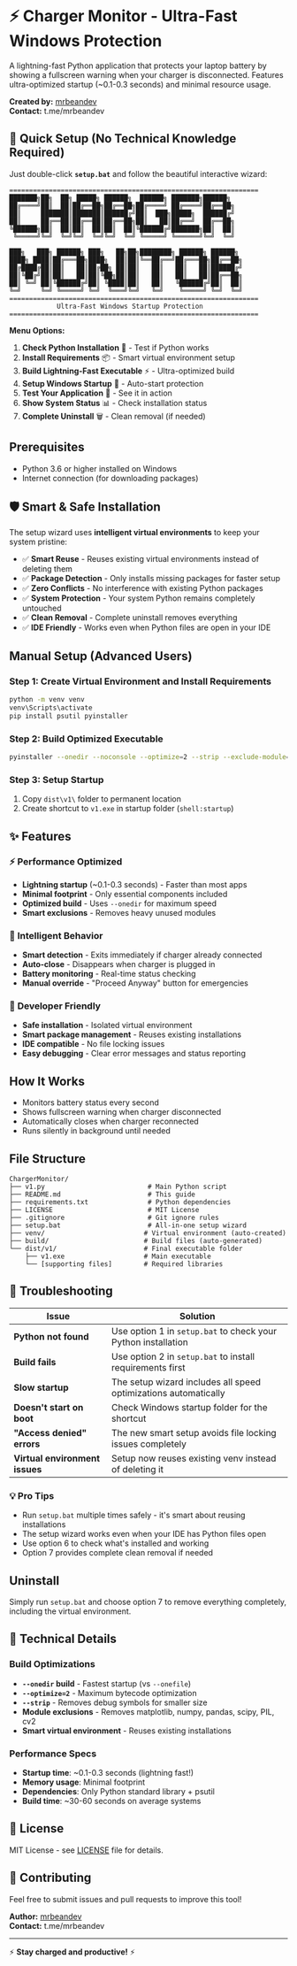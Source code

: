 # ⚡ Charger Monitor - Ultra-Fast Windows Protection

A lightning-fast Python application that protects your laptop battery by showing a fullscreen warning when your charger is disconnected. Features ultra-optimized startup (~0.1-0.3 seconds) and minimal resource usage.

**Created by:** [mrbeandev](https://t.me/mrbeandev)  
**Contact:** t.me/mrbeandev

## 🚀 Quick Setup (No Technical Knowledge Required)

Just double-click **`setup.bat`** and follow the beautiful interactive wizard:

```
===============================================================
███████╗██╗  ██╗ █████╗ ██████╗  ██████╗ ███████╗██████╗
██╔════╝██║  ██║██╔══██╗██╔══██╗██╔════╝ ██╔════╝██╔══██╗
██║     ███████║███████║██████╔╝██║  ███╗█████╗  ██████╔╝
██║     ██╔══██║██╔══██║██╔══██╗██║   ██║██╔══╝  ██╔══██╗
╚██████╗██║  ██║██║  ██║██║  ██║╚██████╔╝███████╗██║  ██║
 ╚═════╝╚═╝  ╚═╝╚═╝  ╚═╝╚═╝  ╚═╝ ╚═════╝ ╚══════╝╚═╝  ╚═╝

███╗   ███╗ ██████╗ ███╗   ██╗██╗████████╗ ██████╗ ██████╗
████╗ ████║██╔═══██╗████╗  ██║██║╚══██╔══╝██╔═══██╗██╔══██╗
██╔████╔██║██║   ██║██╔██╗ ██║██║   ██║   ██║   ██║██████╔╝
██║╚██╔╝██║██║   ██║██║╚██╗██║██║   ██║   ██║   ██║██╔══██╗
██║ ╚═╝ ██║╚██████╔╝██║ ╚████║██║   ██║   ╚██████╔╝██║  ██║
╚═╝     ╚═╝ ╚═════╝ ╚═╝  ╚═══╝╚═╝   ╚═╝    ╚═════╝ ╚═╝  ╚═╝
===============================================================
            Ultra-Fast Windows Startup Protection
===============================================================
```

**Menu Options:**

1. **Check Python Installation** 🐍 - Test if Python works
2. **Install Requirements** 📦 - Smart virtual environment setup
3. **Build Lightning-Fast Executable** ⚡ - Ultra-optimized build
4. **Setup Windows Startup** 🎯 - Auto-start protection
5. **Test Your Application** 🧪 - See it in action
6. **Show System Status** 📊 - Check installation status
7. **Complete Uninstall** 🗑️ - Clean removal (if needed)

## Prerequisites

-   Python 3.6 or higher installed on Windows
-   Internet connection (for downloading packages)

## 🛡️ Smart & Safe Installation

The setup wizard uses **intelligent virtual environments** to keep your system pristine:

-   ✅ **Smart Reuse** - Reuses existing virtual environments instead of deleting them
-   ✅ **Package Detection** - Only installs missing packages for faster setup
-   ✅ **Zero Conflicts** - No interference with existing Python packages
-   ✅ **System Protection** - Your system Python remains completely untouched
-   ✅ **Clean Removal** - Complete uninstall removes everything
-   ✅ **IDE Friendly** - Works even when Python files are open in your IDE

## Manual Setup (Advanced Users)

### Step 1: Create Virtual Environment and Install Requirements

```bash
python -m venv venv
venv\Scripts\activate
pip install psutil pyinstaller
```

### Step 2: Build Optimized Executable

```bash
pyinstaller --onedir --noconsole --optimize=2 --strip --exclude-module=matplotlib --exclude-module=numpy --exclude-module=pandas --exclude-module=scipy --exclude-module=PIL --exclude-module=cv2 v1.py
```

### Step 3: Setup Startup

1. Copy `dist\v1\` folder to permanent location
2. Create shortcut to `v1.exe` in startup folder (`shell:startup`)

## ✨ Features

### ⚡ **Performance Optimized**

-   **Lightning startup** (~0.1-0.3 seconds) - Faster than most apps
-   **Minimal footprint** - Only essential components included
-   **Optimized build** - Uses `--onedir` for maximum speed
-   **Smart exclusions** - Removes heavy unused modules

### 🧠 **Intelligent Behavior**

-   **Smart detection** - Exits immediately if charger already connected
-   **Auto-close** - Disappears when charger is plugged in
-   **Battery monitoring** - Real-time status checking
-   **Manual override** - "Proceed Anyway" button for emergencies

### 🔧 **Developer Friendly**

-   **Safe installation** - Isolated virtual environment
-   **Smart package management** - Reuses existing installations
-   **IDE compatible** - No file locking issues
-   **Easy debugging** - Clear error messages and status reporting

## How It Works

-   Monitors battery status every second
-   Shows fullscreen warning when charger disconnected
-   Automatically closes when charger reconnected
-   Runs silently in background until needed

## File Structure

```text
ChargerMonitor/
├── v1.py                          # Main Python script
├── README.md                      # This guide
├── requirements.txt               # Python dependencies
├── LICENSE                        # MIT License
├── .gitignore                     # Git ignore rules
├── setup.bat                      # All-in-one setup wizard
├── venv/                         # Virtual environment (auto-created)
├── build/                        # Build files (auto-generated)
└── dist/v1/                      # Final executable folder
    ├── v1.exe                    # Main executable
    └── [supporting files]        # Required libraries
```

## 🔧 Troubleshooting

| Issue                          | Solution                                                        |
| ------------------------------ | --------------------------------------------------------------- |
| **Python not found**           | Use option 1 in `setup.bat` to check your Python installation   |
| **Build fails**                | Use option 2 in `setup.bat` to install requirements first       |
| **Slow startup**               | The setup wizard includes all speed optimizations automatically |
| **Doesn't start on boot**      | Check Windows startup folder for the shortcut                   |
| **"Access denied" errors**     | The new smart setup avoids file locking issues completely       |
| **Virtual environment issues** | Setup now reuses existing venv instead of deleting it           |

### 💡 **Pro Tips**

-   Run `setup.bat` multiple times safely - it's smart about reusing installations
-   The setup wizard works even when your IDE has Python files open
-   Use option 6 to check what's installed and working
-   Option 7 provides complete clean removal if needed

## Uninstall

Simply run `setup.bat` and choose option 7 to remove everything completely, including the virtual environment.

## 🔬 Technical Details

### **Build Optimizations**

-   **`--onedir` build** - Fastest startup (vs `--onefile`)
-   **`--optimize=2`** - Maximum bytecode optimization
-   **`--strip`** - Removes debug symbols for smaller size
-   **Module exclusions** - Removes matplotlib, numpy, pandas, scipy, PIL, cv2
-   **Smart virtual environment** - Reuses existing installations

### **Performance Specs**

-   **Startup time**: ~0.1-0.3 seconds (lightning fast!)
-   **Memory usage**: Minimal footprint
-   **Dependencies**: Only Python standard library + psutil
-   **Build time**: ~30-60 seconds on average systems

## 📄 License

MIT License - see [LICENSE](LICENSE) file for details.

## 🤝 Contributing

Feel free to submit issues and pull requests to improve this tool!

**Author:** [mrbeandev](https://t.me/mrbeandev)  
**Contact:** t.me/mrbeandev

---

⚡ **Stay charged and productive!** ⚡
